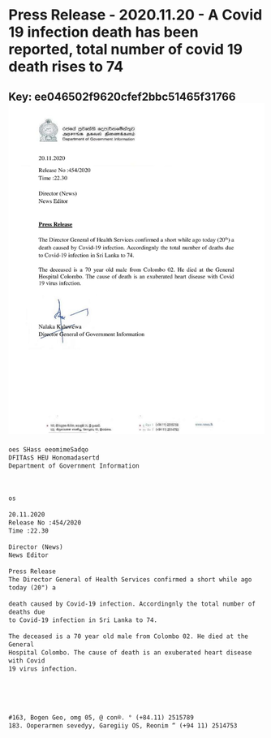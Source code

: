 # Press Release - 2020.11.20  - A Covid 19  infection death has been reported, total number of covid 19 death rises to 74 
Key: ee046502f9620cfef2bbc51465f31766 
![img](img/ee046502f9620cfef2bbc51465f31766.jpg)
---
```
oes SHass eeomimeSadqo
DFITAsS HEU Honomadasertd
Department of Government Information

  

os

20.11.2020
Release No :454/2020
Time :22.30

Director (News)
News Editor

Press Release
The Director General of Health Services confirmed a short while ago today (20") a

death caused by Covid-19 infection. Accordingnly the total number of deaths due
to Covid-19 infection in Sri Lanka to 74.

The deceased is a 70 year old male from Colombo 02. He died at the General
Hospital Colombo. The cause of death is an exuberated heart disease with Covid
19 virus infection.

 

 

#163, Bogen Geo, omg 05, @ con®. ° (+84.11) 2515789
183. Ooperarmen sevedyy, Garegiiy OS, Reonim “ (+94 11) 2514753

```
